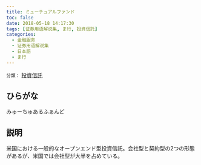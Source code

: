```yaml
---
title: ミューチュアルファンド
toc: false
date: 2018-05-18 14:17:30
tags: [证券用语解说集, ま行, 投資信託]
categories:
  - 金融服务
  - 证券用语解说集
  - 日本語
  - ま行
---
```


`分類：` [投資信託](/tags/投資信託/)

## ひらがな

みゅーちゅあるふぁんど

## 説明

米国における一般的なオープンエンド型投資信託。会社型と契約型の2つの形態があるが、米国では会社型が大半を占めている。
